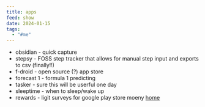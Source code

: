 ```yaml
---
title: apps
feed: show
date: 2024-01-15
tags:
  - "#me"
---
```


- obsidian - quick capture 
- stepsy - FOSS step tracker that allows for manual step input and exports to csv (finally!!)
- f-droid - open source (?) app store
- forecast 1 - formula 1 predicting 
- tasker - sure this will be userful one day 
- sleeptime - when to sleep/wake up
- rewards - ligit surveys for google play store moeny
[home](/benicerxd.github.io/README.md)